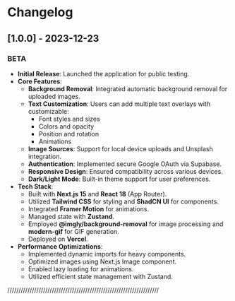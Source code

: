 # Changelog

## [1.0.0] - 2023-12-23

### BETA

- **Initial Release**: Launched the application for public testing.
- **Core Features**:
  - **Background Removal**: Integrated automatic background removal for uploaded images.
  - **Text Customization**: Users can add multiple text overlays with customizable:
    - Font styles and sizes
    - Colors and opacity
    - Position and rotation
    - Animations
  - **Image Sources**: Support for local device uploads and Unsplash integration.
  - **Authentication**: Implemented secure Google OAuth via Supabase.
  - **Responsive Design**: Ensured compatibility across various devices.
  - **Dark/Light Mode**: Built-in theme support for user preferences.
- **Tech Stack**:
  - Built with **Next.js 15** and **React 18** (App Router).
  - Utilized **Tailwind CSS** for styling and **ShadCN UI** for components.
  - Integrated **Framer Motion** for animations.
  - Managed state with **Zustand**.
  - Employed **@imgly/background-removal** for image processing and **modern-gif** for GIF generation.
  - Deployed on **Vercel**.
- **Performance Optimizations**:
  - Implemented dynamic imports for heavy components.
  - Optimized images using Next.js Image component.
  - Enabled lazy loading for animations.
  - Utilized efficient state management with Zustand.

////////////////////////////////////////////////////////////////////
